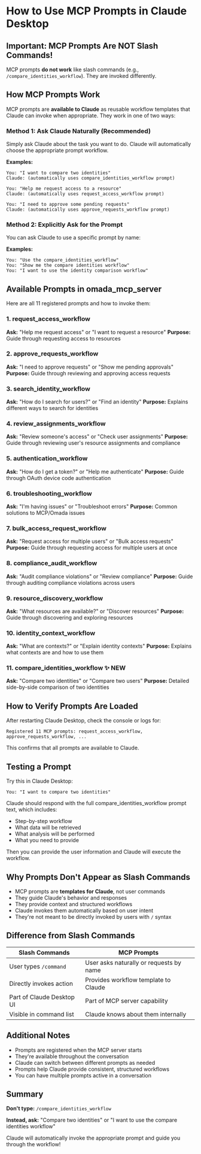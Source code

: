 # How to Use MCP Prompts in Claude Desktop

## Important: MCP Prompts Are NOT Slash Commands!

MCP prompts **do not work** like slash commands (e.g., `/compare_identities_workflow`). They are invoked differently.

## How MCP Prompts Work

MCP prompts are **available to Claude** as reusable workflow templates that Claude can invoke when appropriate. They work in one of two ways:

### Method 1: Ask Claude Naturally (Recommended)

Simply ask Claude about the task you want to do. Claude will automatically choose the appropriate prompt workflow.

**Examples:**

```
You: "I want to compare two identities"
Claude: (automatically uses compare_identities_workflow prompt)

You: "Help me request access to a resource"
Claude: (automatically uses request_access_workflow prompt)

You: "I need to approve some pending requests"
Claude: (automatically uses approve_requests_workflow prompt)
```

### Method 2: Explicitly Ask for the Prompt

You can ask Claude to use a specific prompt by name:

**Examples:**

```
You: "Use the compare_identities_workflow"
You: "Show me the compare identities workflow"
You: "I want to use the identity comparison workflow"
```

## Available Prompts in omada_mcp_server

Here are all 11 registered prompts and how to invoke them:

### 1. **request_access_workflow**
**Ask:** "Help me request access" or "I want to request a resource"
**Purpose:** Guide through requesting access to resources

### 2. **approve_requests_workflow**
**Ask:** "I need to approve requests" or "Show me pending approvals"
**Purpose:** Guide through reviewing and approving access requests

### 3. **search_identity_workflow**
**Ask:** "How do I search for users?" or "Find an identity"
**Purpose:** Explains different ways to search for identities

### 4. **review_assignments_workflow**
**Ask:** "Review someone's access" or "Check user assignments"
**Purpose:** Guide through reviewing user's resource assignments and compliance

### 5. **authentication_workflow**
**Ask:** "How do I get a token?" or "Help me authenticate"
**Purpose:** Guide through OAuth device code authentication

### 6. **troubleshooting_workflow**
**Ask:** "I'm having issues" or "Troubleshoot errors"
**Purpose:** Common solutions to MCP/Omada issues

### 7. **bulk_access_request_workflow**
**Ask:** "Request access for multiple users" or "Bulk access requests"
**Purpose:** Guide through requesting access for multiple users at once

### 8. **compliance_audit_workflow**
**Ask:** "Audit compliance violations" or "Review compliance"
**Purpose:** Guide through auditing compliance violations across users

### 9. **resource_discovery_workflow**
**Ask:** "What resources are available?" or "Discover resources"
**Purpose:** Guide through discovering and exploring resources

### 10. **identity_context_workflow**
**Ask:** "What are contexts?" or "Explain identity contexts"
**Purpose:** Explains what contexts are and how to use them

### 11. **compare_identities_workflow** ✨ NEW
**Ask:** "Compare two identities" or "Compare two users"
**Purpose:** Detailed side-by-side comparison of two identities

## How to Verify Prompts Are Loaded

After restarting Claude Desktop, check the console or logs for:
```
Registered 11 MCP prompts: request_access_workflow, approve_requests_workflow, ...
```

This confirms that all prompts are available to Claude.

## Testing a Prompt

Try this in Claude Desktop:

```
You: "I want to compare two identities"
```

Claude should respond with the full compare_identities_workflow prompt text, which includes:
- Step-by-step workflow
- What data will be retrieved
- What analysis will be performed
- What you need to provide

Then you can provide the user information and Claude will execute the workflow.

## Why Prompts Don't Appear as Slash Commands

- MCP prompts are **templates for Claude**, not user commands
- They guide Claude's behavior and responses
- They provide context and structured workflows
- Claude invokes them automatically based on user intent
- They're not meant to be directly invoked by users with `/` syntax

## Difference from Slash Commands

| Slash Commands | MCP Prompts |
|----------------|-------------|
| User types `/command` | User asks naturally or requests by name |
| Directly invokes action | Provides workflow template to Claude |
| Part of Claude Desktop UI | Part of MCP server capability |
| Visible in command list | Claude knows about them internally |

## Additional Notes

- Prompts are registered when the MCP server starts
- They're available throughout the conversation
- Claude can switch between different prompts as needed
- Prompts help Claude provide consistent, structured workflows
- You can have multiple prompts active in a conversation

## Summary

**Don't type:** `/compare_identities_workflow`

**Instead, ask:** "Compare two identities" or "I want to use the compare identities workflow"

Claude will automatically invoke the appropriate prompt and guide you through the workflow!
